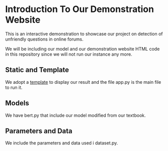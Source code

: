 # Introduction To Our Demonstration Website
This is an interactive demonstration to showcase our project on detection of unfriendly questions in online forums. 

We will be including our model and our demonstration website HTML code in this repository since we will not run our instance any more.

## Static and Template
We adopt a [template](https://github.com/CoreyMSchafer/code_snippets/tree/master/Python/Flask_Blog) to display our result and the file app.py is the main file to run it.

## Models
We have bert.py that include our model modified from our textbook.

## Parameters and Data
We include the parameters and data used i dataset.py.
